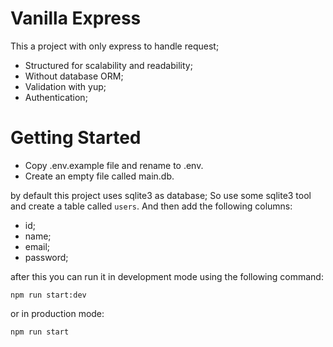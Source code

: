# Vanilla Express
This a project with only express to handle request;

- Structured for scalability and readability;
- Without database ORM;
- Validation with yup;
- Authentication;

# Getting Started

- Copy .env.example file and rename to .env.
- Create an empty file called main.db.

by default this project uses sqlite3 as database;
So use some sqlite3 tool and create a table called `users`.
And then add the following columns:
- id;
- name;
- email;
- password;

after this you can run it in development mode using the following command:

`npm run start:dev`

or in production mode:

`npm run start`
